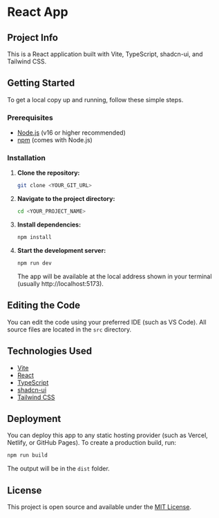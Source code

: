 # React App

## Project Info

This is a React application built with Vite, TypeScript, shadcn-ui, and Tailwind CSS.

## Getting Started

To get a local copy up and running, follow these simple steps.

### Prerequisites

- [Node.js](https://nodejs.org/) (v16 or higher recommended)
- [npm](https://www.npmjs.com/) (comes with Node.js)

### Installation

1. **Clone the repository:**

   ```sh
   git clone <YOUR_GIT_URL>
   ```

2. **Navigate to the project directory:**

   ```sh
   cd <YOUR_PROJECT_NAME>
   ```

3. **Install dependencies:**

   ```sh
   npm install
   ```

4. **Start the development server:**

   ```sh
   npm run dev
   ```

   The app will be available at the local address shown in your terminal (usually http://localhost:5173).

## Editing the Code

You can edit the code using your preferred IDE (such as VS Code). All source files are located in the `src` directory.

## Technologies Used

- [Vite](https://vitejs.dev/)
- [React](https://react.dev/)
- [TypeScript](https://www.typescriptlang.org/)
- [shadcn-ui](https://ui.shadcn.com/)
- [Tailwind CSS](https://tailwindcss.com/)

## Deployment

You can deploy this app to any static hosting provider (such as Vercel, Netlify, or GitHub Pages). To create a production build, run:

```sh
npm run build
```

The output will be in the `dist` folder.

## License

This project is open source and available under the [MIT License](LICENSE).

